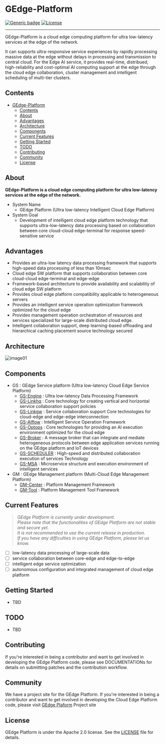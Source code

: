 # GEdge-Platform
[![Generic badge](https://img.shields.io/badge/release-4.0-green.svg)](https://github.com/gedge-platform/gedge-platform/releases/tag/4.0)
[![License](https://img.shields.io/badge/License-Apache%202.0-blue.svg)](https://opensource.org/licenses/Apache-2.0)
***
GEdge-Platform is a cloud edge computing platform for ultra low-latency services at the edge of the network.

It can supports ultra-responsive service experiences by rapidly processing massive data at the edge without delays in processing and transmission to central cloud.
For the Edge AI service, it provides real-time, distribued, high-reliability and cost-optimal AI computing support at the edge through the cloud edge collaboration, cluster management and intelligent scheduling of multi-tier clusters.

## Contents
- [GEdge-Platform](#gedge-platform)
  - [Contents](#contents)
  - [About](#about)
  - [Advantages](#advantages)
  - [Architecture](#architecture)
  - [Components](#components)
  - [Current Features](#current-features)
  - [Getting Started](#getting-started)
  - [TODO](#todo)
  - [Contributing](#contributing)
  - [Community](#community)
  - [License](#license)

## About

**GEdge-Platform is a cloud edge computing platform for ultra low-latency services at the edge of the network.**

- System Name
    - GEdge Platform (Ultra low-latency Intelligent Cloud Edge Platform)
- System Goal
    - Development of intelligent cloud edge platform technology that supports ultra-low-latency data processing based on collaboration between core cloud-cloud edge-terminal for response speed-sensitive service

## Advantages
- Provides an ultra-low latency data processing framework that supports high-speed data processing of less than 10msec
- Cloud edge SW platform that supports collaboration between core cloud-cloud edge-terminal and edge-edge
- Framework-based architecture to provide availability and scalability of cloud edge SW platform
- Provides cloud edge platform compatibility applicable to heterogeneous servers
- Provides an intelligent service operation optimization framework optimized for the cloud edge
- Provides management operation orchestration of resources and services specialized for large-scale distributed cloud edge.
- Intelligent collaboration support, deep learning-based offloading and hierarchical caching placement source technology secured

## Architecture
![image01](https://user-images.githubusercontent.com/29933947/209770011-9954a1f5-2834-4750-b9fa-555ed8272a4d.png)

## Components
- GS : GEdge Service platform (Ultra low-latency Cloud Edge Service Platform)
    - [GS-Engine](https://github.com/gedge-platform/gs-engine) : Ultra low-latency Data Processing Framework
    - [GS-Linkhq](https://github.com/gedge-platform/gs-linkhq) : Core technology for creating vertical and horizontal service collaboration support policies
    - [GS-Linkgw](https://github.com/gedge-platform/gs-linkgw) : Service collaboration support Core technologies for cloud-edge and edge-edge interconnection
    - [GS-AIflow](https://github.com/gedge-platform/gs-aiflow) : Intelligent Service Operation Framework
    - [GS-Optops](https://github.com/gedge-platform/gs-optops) : Core technologies for providing an AI execution environment optimized for the cloud edge
    - [GS-Broker](https://github.com/gedge-platform/gs-broker) : A message broker that can integrate and mediate heterogeneous protocols between edge application services running on the GEdge platform and IoT devices
    - [GS-SCHEDULER](https://github.com/gedge-platform/gs-scheduler) : High-speed and distributed collaboration execution of services Technology
    - [GS-MSA](https://github.com/gedge-platform/gs-msa) : Microservice structure and execution environment of intelligent services
- GM : GEdge Management platform (Multi-Cloud Edge Management Platform)
    - [GM-Center](https://github.com/gedge-platform/gm-center) : Platform Management Framework
    - [GM-Tool](https://github.com/gedge-platform/gm-tool) : Platform Management Tool Framework

## Current Features

> *GEdge Platform is currently under development.*  
> *Please note that the functionalities of GEdge Platform are not stable and secure yet.*  
> *It is not recommended to use the current release in production.*  
> *If you have any difficulties in using GEdge Platform, please let us know.* 

- [ ] low-latency data processing of large-scale data
- [ ] service collaboration between core-edge and edge-to-edge
- [ ] intelligent edge service optimization
- [ ] autonomous configuration and integrated management of cloud edge platform

## Getting Started
- TBD

## TODO
- TBD

## Contributing
If you're interested in being a contributor and want to get involved in developing the GEdge Platform code, please see DOCUMENTATIONs for details on submitting patches and the contribution workflow.

## Community
We have a project site for the GEdge Platform. If you're interested in being a contributor and want to get involved in developing the Cloud Edge Platform code, please visit [GEdge Plaform](https://gedge-platform.github.io) Project site

## License
GEdge Platform is under the Apache 2.0 license. See the [LICENSE](./LICENSE) file for details.


